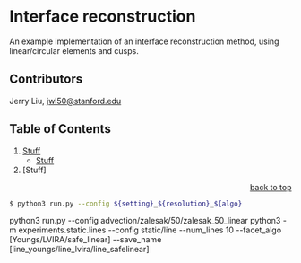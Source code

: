 # Interface reconstruction

An example implementation of an interface reconstruction method, using linear/circular elements and cusps.

## Contributors

Jerry Liu, jwl50@stanford.edu

## Table of Contents

1. [Stuff](#stuff)
    - [Stuff](#stuff)
1. [Stuff]

<div align="right"><a href="#table-of-contents">back to top </a></div>

```bash
$ python3 run.py --config ${setting}_${resolution}_${algo}
```

python3 run.py --config advection/zalesak/50/zalesak_50_linear
python3 -m experiments.static.lines --config static/line --num_lines 10 --facet_algo [Youngs/LVIRA/safe_linear] --save_name [line_youngs/line_lvira/line_safelinear]